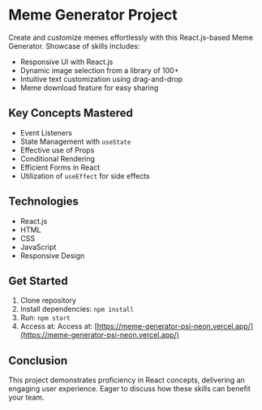 # Meme Generator Project

Create and customize memes effortlessly with this React.js-based Meme Generator. Showcase of skills includes:

- Responsive UI with React.js
- Dynamic image selection from a library of 100+
- Intuitive text customization using drag-and-drop
- Meme download feature for easy sharing

## Key Concepts Mastered

- Event Listeners
- State Management with `useState`
- Effective use of Props
- Conditional Rendering
- Efficient Forms in React
- Utilization of `useEffect` for side effects

## Technologies

- React.js
- HTML
- CSS
- JavaScript
- Responsive Design

## Get Started

1. Clone repository
2. Install dependencies: `npm install`
3. Run: `npm start`
4. Access at: Access at: [https://meme-generator-psi-neon.vercel.app/](https://meme-generator-psi-neon.vercel.app/)

## Conclusion

This project demonstrates proficiency in React concepts, delivering an engaging user experience. Eager to discuss how these skills can benefit your team.


